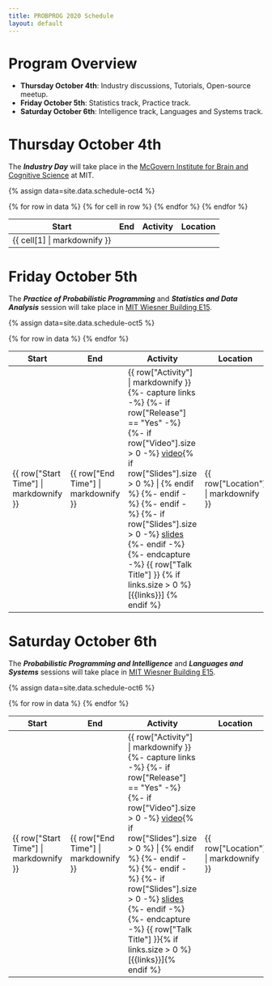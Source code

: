 ```yaml
---
title: PROBPROG 2020 Schedule
layout: default
---
```


# Program Overview

- **Thursday October 4th**: Industry discussions, Tutorials, Open-source meetup.    
- **Friday October 5th**: Statistics track, Practice track.
- **Saturday October 6th**: Intelligence track, Languages and Systems track.

# Thursday October 4th

The ***Industry Day*** will take place in the [McGovern Institute for Brain and Cognitive Science](https://whereis.mit.edu/?go=46) at MIT. 

{% assign data=site.data.schedule-oct4 %}

<table class="schedule">
    <thead>
        <th>Start</th>
        <th>End</th>
        <th>Activity</th>
        <th>Location</th>
        <!-- <th>Authors</th> -->
    </thead>
    <tbody>
    {% for row in data %}
        <tr>
        {% for cell in row %}
            <td>{{ cell[1] | markdownify }}</td>
        {% endfor %}
        </tr>
    {% endfor %}
    </tbody>
</table>


# Friday October 5th

The ***Practice of Probabilistic Programming*** and ***Statistics and Data Analysis***
session will take place in [MIT Wiesner Building E15](https://whereis.mit.edu/?go=E15). 

{% assign data=site.data.schedule-oct5 %}

<table class="schedule">
    <thead>
        <th>Start</th>
        <th>End</th>
        <th>Activity</th>
        <th>Location</th>
        <!-- <th>Authors</th> -->
    </thead>
    <tbody>
    {% for row in data %}
    <tr>
        <td>
        {{ row["Start Time"] | markdownify }}
        </td>
        <td>
        {{ row["End Time"] | markdownify }}
        </td>
        <td>
        {{ row["Activity"] | markdownify }}   
        {%- capture links -%}
            {%- if row["Release"] == "Yes" -%}
               {%- if row["Video"].size > 0 -%}
                    <a href='{{ row["Video"] }}'>video</a>{% if row["Slides"].size > 0 %} | {% endif %} 
               {%- endif -%} 
            {%- endif -%}
            {%- if row["Slides"].size > 0 -%}
                <a href='{{ "/assets/slides/" | append:row["Slides"] }}'>slides</a>
            {%- endif -%} 
        {%- endcapture -%}
        {{ row["Talk Title"] }} {% if links.size > 0 %} [{{links}}] {% endif %}
        </td>
        <td>
        {{ row["Location"] | markdownify }}   
        </td>
    </tr>
    {% endfor %}
    </tbody>
</table>

# Saturday October 6th

The ***Probabilistic Programming and Intelligence*** and ***Languages and Systems*** sessions will take place in [MIT Wiesner Building E15](https://whereis.mit.edu/?go=E15).

{% assign data=site.data.schedule-oct6 %}

<table class="schedule">
    <thead>
        <th>Start</th>
        <th>End</th>
        <th>Activity</th>
        <th>Location</th>
        <!-- <th>Authors</th> -->
    </thead>
    <tbody>
    {% for row in data %}
    <tr>
        <td>
        {{ row["Start Time"] | markdownify }}
        </td>
        <td>
        {{ row["End Time"] | markdownify }}
        </td>
        <td>
        {{ row["Activity"] | markdownify }}   
        {%- capture links -%}
            {%- if row["Release"] == "Yes" -%}
               {%- if row["Video"].size > 0 -%}
                    <a href='{{ row["Video"] }}'>video</a>{% if row["Slides"].size > 0 %} | {% endif %} 
               {%- endif -%} 
            {%- endif -%}
            {%- if row["Slides"].size > 0 -%}
                <a href='{{ "/assets/slides/" | append:row["Slides"] }}'>slides</a>
            {%- endif -%} 
        {%- endcapture -%}
        {{ row["Talk Title"] }}{% if links.size > 0 %} [{{links}}]{% endif %}
        </td>
        <td>
        {{ row["Location"] | markdownify }}   
        </td>
    </tr>
    {% endfor %}
    </tbody>
</table>